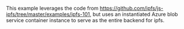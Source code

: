 This example leverages the code from https://github.com/ipfs/js-ipfs/tree/master/examples/ipfs-101,
but uses an instantiated Azure blob service container instance to serve as the entire backend for ipfs.
